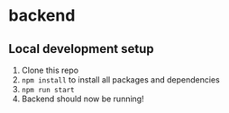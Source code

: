 # backend

## Local development setup

1. Clone this repo
2. `npm install` to install all packages and dependencies
3. `npm run start`
4. Backend should now be running!
